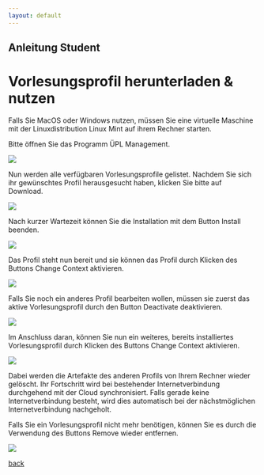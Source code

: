 ```yaml
---
layout: default
---
```


## Anleitung Student


# [](#header-1)Vorlesungsprofil herunterladen & nutzen
Falls Sie MacOS oder Windows nutzen, müssen Sie eine virtuelle Maschine mit der Linuxdistribution Linux Mint auf ihrem Rechner starten. 

Bitte öffnen Sie das Programm ÜPL Management. 

![](https://i.imgur.com/V33XtEP.jpg)


Nun werden alle verfügbaren Vorlesungsprofile gelistet. 
Nachdem Sie sich ihr gewünschtes Profil herausgesucht haben, klicken Sie bitte auf Download. 

![](https://i.imgur.com/PId4bKb.png)

Nach kurzer Wartezeit können Sie die Installation mit dem Button Install beenden. 

![](https://i.imgur.com/UGDKL2i.png)

Das Profil steht nun bereit und sie können das Profil durch Klicken des Buttons Change Context aktivieren. 

![](https://i.imgur.com/B6RCr3R.jpg)

Falls Sie noch ein anderes Profil bearbeiten wollen, müssen sie zuerst das aktive Vorlesungsprofil durch den Button Deactivate deaktivieren.

![](https://i.imgur.com/6qT5W8Q.jpg)

Im Anschluss daran, können Sie nun ein weiteres, bereits installiertes Vorlesungsprofil durch Klicken des Buttons Change Context aktivieren. 

![](https://i.imgur.com/kazKooi.png)

Dabei werden die Artefakte des anderen Profils von Ihrem Rechner wieder gelöscht.
Ihr Fortschritt wird bei bestehender Internetverbindung durchgehend mit der Cloud synchronisiert. Falls gerade keine Internetverbindung besteht, wird dies automatisch bei der nächstmöglichen Internetverbindung nachgeholt.

Falls Sie ein Vorlesungsprofil nicht mehr benötigen, können Sie es durch die Verwendung des Buttons Remove wieder entfernen. 

![](https://i.imgur.com/b6uT3cU.jpg)

[back](./)